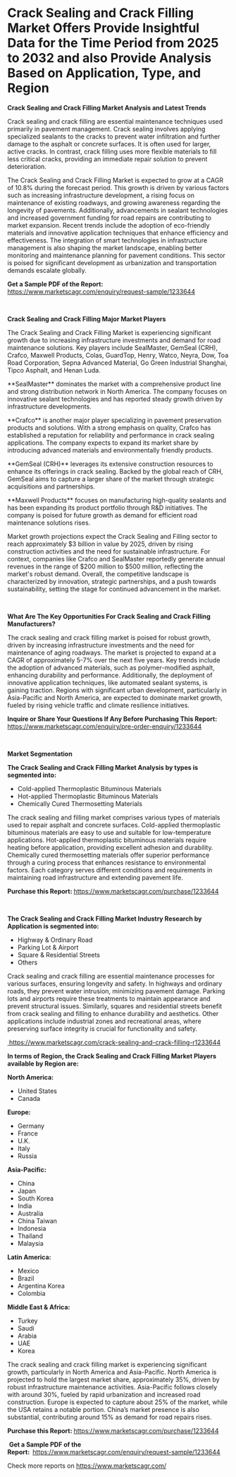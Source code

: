 <p><h1>Crack Sealing and Crack Filling Market Offers Provide Insightful Data for the Time Period from 2025 to 2032 and also Provide Analysis Based on Application, Type, and Region</h1></p><p><strong>Crack Sealing and Crack Filling Market Analysis and Latest Trends</strong></p>
<p><p>Crack sealing and crack filling are essential maintenance techniques used primarily in pavement management. Crack sealing involves applying specialized sealants to the cracks to prevent water infiltration and further damage to the asphalt or concrete surfaces. It is often used for larger, active cracks. In contrast, crack filling uses more flexible materials to fill less critical cracks, providing an immediate repair solution to prevent deterioration.</p><p>The Crack Sealing and Crack Filling Market is expected to grow at a CAGR of 10.8% during the forecast period. This growth is driven by various factors such as increasing infrastructure development, a rising focus on maintenance of existing roadways, and growing awareness regarding the longevity of pavements. Additionally, advancements in sealant technologies and increased government funding for road repairs are contributing to market expansion. Recent trends include the adoption of eco-friendly materials and innovative application techniques that enhance efficiency and effectiveness. The integration of smart technologies in infrastructure management is also shaping the market landscape, enabling better monitoring and maintenance planning for pavement conditions. This sector is poised for significant development as urbanization and transportation demands escalate globally.</p></p>
<p><strong>Get a Sample PDF of the Report:&nbsp;</strong> <a href="https://www.marketscagr.com/enquiry/request-sample/1233644?utm_campaign=2004&utm_medium=2&utm_source=Github&utm_content=ia&utm_term=03042025&utm_id=crack-sealing-and-crack-filling">https://www.marketscagr.com/enquiry/request-sample/1233644</a></p>
<p>&nbsp;</p>
<p><strong>Crack Sealing and Crack Filling Major Market Players</strong></p>
<p><p>The Crack Sealing and Crack Filling Market is experiencing significant growth due to increasing infrastructure investments and demand for road maintenance solutions. Key players include SealMaster, GemSeal (CRH), Crafco, Maxwell Products, Colas, GuardTop, Henry, Watco, Neyra, Dow, Toa Road Corporation, Sepna Advanced Material, Go Green Industrial Shanghai, Tipco Asphalt, and Henan Luda.</p><p>**SealMaster** dominates the market with a comprehensive product line and strong distribution network in North America. The company focuses on innovative sealant technologies and has reported steady growth driven by infrastructure developments. </p><p>**Crafco** is another major player specializing in pavement preservation products and solutions. With a strong emphasis on quality, Crafco has established a reputation for reliability and performance in crack sealing applications. The company expects to expand its market share by introducing advanced materials and environmentally friendly products.</p><p>**GemSeal (CRH)** leverages its extensive construction resources to enhance its offerings in crack sealing. Backed by the global reach of CRH, GemSeal aims to capture a larger share of the market through strategic acquisitions and partnerships.</p><p>**Maxwell Products** focuses on manufacturing high-quality sealants and has been expanding its product portfolio through R&D initiatives. The company is poised for future growth as demand for efficient road maintenance solutions rises.</p><p>Market growth projections expect the Crack Sealing and Filling sector to reach approximately $3 billion in value by 2025, driven by rising construction activities and the need for sustainable infrastructure. For context, companies like Crafco and SealMaster reportedly generate annual revenues in the range of $200 million to $500 million, reflecting the market's robust demand. Overall, the competitive landscape is characterized by innovation, strategic partnerships, and a push towards sustainability, setting the stage for continued advancement in the market.</p></p>
<p>&nbsp;</p>
<p><strong>What Are The Key Opportunities For Crack Sealing and Crack Filling Manufacturers?</strong></p>
<p><p>The crack sealing and crack filling market is poised for robust growth, driven by increasing infrastructure investments and the need for maintenance of aging roadways. The market is projected to expand at a CAGR of approximately 5-7% over the next five years. Key trends include the adoption of advanced materials, such as polymer-modified asphalt, enhancing durability and performance. Additionally, the deployment of innovative application techniques, like automated sealant systems, is gaining traction. Regions with significant urban development, particularly in Asia-Pacific and North America, are expected to dominate market growth, fueled by rising vehicle traffic and climate resilience initiatives.</p></p>
<p><strong>Inquire or Share Your Questions If Any Before Purchasing This Report:</strong> <a href="https://www.marketscagr.com/enquiry/pre-order-enquiry/1233644?utm_campaign=2004&utm_medium=2&utm_source=Github&utm_content=ia&utm_term=03042025&utm_id=crack-sealing-and-crack-filling">https://www.marketscagr.com/enquiry/pre-order-enquiry/1233644</a></p>
<p>&nbsp;</p>
<p><strong>Market Segmentation</strong></p>
<p><strong>The Crack Sealing and Crack Filling Market Analysis by types is segmented into:</strong></p>
<p><ul><li>Cold-applied Thermoplastic Bituminous Materials</li><li>Hot-applied Thermoplastic Bituminous Materials</li><li>Chemically Cured Thermosetting Materials</li></ul></p>
<p><p>The crack sealing and filling market comprises various types of materials used to repair asphalt and concrete surfaces. Cold-applied thermoplastic bituminous materials are easy to use and suitable for low-temperature applications. Hot-applied thermoplastic bituminous materials require heating before application, providing excellent adhesion and durability. Chemically cured thermosetting materials offer superior performance through a curing process that enhances resistance to environmental factors. Each category serves different conditions and requirements in maintaining road infrastructure and extending pavement life.</p></p>
<p><strong>Purchase this Report:&nbsp;</strong><a href="https://www.marketscagr.com/purchase/1233644?utm_campaign=2004&utm_medium=2&utm_source=Github&utm_content=ia&utm_term=03042025&utm_id=crack-sealing-and-crack-filling">https://www.marketscagr.com/purchase/1233644</a></p>
<p>&nbsp;</p>
<p><strong>The Crack Sealing and Crack Filling Market Industry Research by Application is segmented into:</strong></p>
<p><ul><li>Highway & Ordinary Road</li><li>Parking Lot & Airport</li><li>Square & Residential Streets</li><li>Others</li></ul></p>
<p><p>Crack sealing and crack filling are essential maintenance processes for various surfaces, ensuring longevity and safety. In highways and ordinary roads, they prevent water intrusion, minimizing pavement damage. Parking lots and airports require these treatments to maintain appearance and prevent structural issues. Similarly, squares and residential streets benefit from crack sealing and filling to enhance durability and aesthetics. Other applications include industrial zones and recreational areas, where preserving surface integrity is crucial for functionality and safety.</p></p>
<p><a href="https://www.marketscagr.com/crack-sealing-and-crack-filling-r1233644?utm_campaign=2004&utm_medium=2&utm_source=Github&utm_content=ia&utm_term=03042025&utm_id=crack-sealing-and-crack-filling">&nbsp;https://www.marketscagr.com/crack-sealing-and-crack-filling-r1233644</a></p>
<p><strong>In terms of Region, the Crack Sealing and Crack Filling Market Players available by Region are:</strong></p>
<p>
    <p> <strong> North America: </strong>
        <ul>
            <li>United States</li>
            <li>Canada</li>
        </ul>
        </p> 
    <p> <strong> Europe: </strong>
        <ul>
            <li>Germany</li>
            <li>France</li>
            <li>U.K.</li>
            <li>Italy</li>
            <li>Russia</li>
        </ul>
        </p> 
    <p> <strong> Asia-Pacific: </strong>
        <ul>
            <li>China</li>
            <li>Japan</li>
            <li>South Korea</li>
            <li>India</li>
            <li>Australia</li>
            <li>China Taiwan</li>
            <li>Indonesia</li>
            <li>Thailand</li>
            <li>Malaysia</li>
        </ul>
        </p> 
    <p> <strong> Latin America: </strong>
        <ul>
            <li>Mexico</li>
            <li>Brazil</li>
            <li>Argentina Korea</li>
            <li>Colombia</li>
        </ul>
        </p> 
    <p> <strong> Middle East & Africa: </strong>
        <ul>
            <li>Turkey</li>
            <li>Saudi</li>
            <li>Arabia</li>
            <li>UAE</li>
            <li>Korea</li>
        </ul>
    </p>
    </p>
<p><p>The crack sealing and crack filling market is experiencing significant growth, particularly in North America and Asia-Pacific. North America is projected to hold the largest market share, approximately 35%, driven by robust infrastructure maintenance activities. Asia-Pacific follows closely with around 30%, fueled by rapid urbanization and increased road construction. Europe is expected to capture about 25% of the market, while the USA retains a notable portion. China’s market presence is also substantial, contributing around 15% as demand for road repairs rises.</p></p>
<p><strong>Purchase this Report: </strong><a href="https://www.marketscagr.com/purchase/1233644?utm_campaign=2004&utm_medium=2&utm_source=Github&utm_content=ia&utm_term=03042025&utm_id=crack-sealing-and-crack-filling">https://www.marketscagr.com/purchase/1233644</a></p>
<p>&nbsp;<strong>Get a Sample PDF of the Report:&nbsp;&nbsp;</strong><a href="https://www.marketscagr.com/enquiry/request-sample/1233644?utm_campaign=2004&utm_medium=2&utm_source=Github&utm_content=ia&utm_term=03042025&utm_id=crack-sealing-and-crack-filling">https://www.marketscagr.com/enquiry/request-sample/1233644</a></p>
<p><strong></strong></p>
<p>Check more reports on <a href="https://www.marketscagr.com/?utm_campaign=2004&utm_medium=2&utm_source=Github&utm_content=ia&utm_term=03042025&utm_id=crack-sealing-and-crack-filling">https://www.marketscagr.com/</a></p>